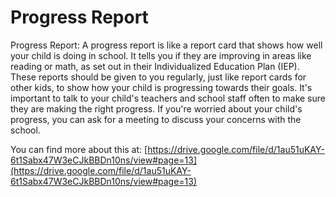 # Progress Report
Progress Report: A progress report is like a report card that shows how well your child is doing in school. It tells you if they are improving in areas like reading or math, as set out in their Individualized Education Plan (IEP). These reports should be given to you regularly, just like report cards for other kids, to show how your child is progressing towards their goals. It's important to talk to your child's teachers and school staff often to make sure they are making the right progress. If you're worried about your child's progress, you can ask for a meeting to discuss your concerns with the school.

You can find more about this at: [https://drive.google.com/file/d/1au51uKAY-6t1Sabx47W3eCJkBBDn10ns/view#page=13](https://drive.google.com/file/d/1au51uKAY-6t1Sabx47W3eCJkBBDn10ns/view#page=13)
